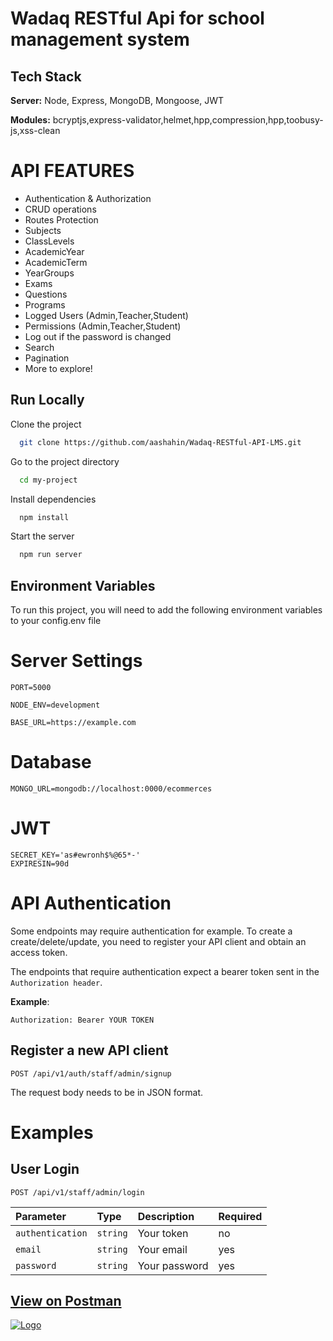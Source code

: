 # **Wadaq RESTful Api for school management system**

## Tech Stack

**Server:** Node, Express, MongoDB, Mongoose, JWT

**Modules:** bcryptjs,express-validator,helmet,hpp,compression,hpp,toobusy-js,xss-clean

# API FEATURES

- Authentication & Authorization
- CRUD operations
- Routes Protection
- Subjects
- ClassLevels
- AcademicYear
- AcademicTerm
- YearGroups
- Exams
- Questions
- Programs
- Logged Users (Admin,Teacher,Student)
- Permissions (Admin,Teacher,Student)
- Log out if the password is changed
- Search
- Pagination
- More to explore!

## Run Locally

Clone the project

```bash
  git clone https://github.com/aashahin/Wadaq-RESTful-API-LMS.git
```

Go to the project directory

```bash
  cd my-project
```

Install dependencies

```bash
  npm install
```

Start the server

```bash
  npm run server
```

## Environment Variables

To run this project, you will need to add the following environment variables to your config.env file

# Server Settings

```
PORT=5000

NODE_ENV=development

BASE_URL=https://example.com
```

# Database

```
MONGO_URL=mongodb://localhost:0000/ecommerces
```

# JWT

```
SECRET_KEY='as#ewronh$%@65*-'
EXPIRESIN=90d
```

# API Authentication

Some endpoints may require authentication for example. To create a create/delete/update, you need to register your API client and obtain an access token.

The endpoints that require authentication expect a bearer token sent in the `Authorization header`.

**Example**:

`Authorization: Bearer YOUR TOKEN`

## Register a new API client

```http
POST /api/v1/auth/staff/admin/signup
```

The request body needs to be in JSON format.

# **Examples**

## **User Login**

```http
POST /api/v1/staff/admin/login
```

| Parameter        | Type     | Description   | Required |
| :--------------- | :------- | :------------ | :------- |
| `authentication` | `string` | Your token    | no       |
| `email`          | `string` | Your email    | yes      |
| `password`       | `string` | Your password | yes      |


## **[View on Postman](https://www.postman.com/orbital-module-geologist-396425/workspace/wadaq-school-management-system)**

[![Logo](https://pub-ebc3292441104a07b54e254192a1b246.r2.dev/icons8-postman-is-the-only-complete-api-development-environment-96.png)](https://www.postman.com/orbital-module-geologist-396425/workspace/wadaq-school-management-system)
